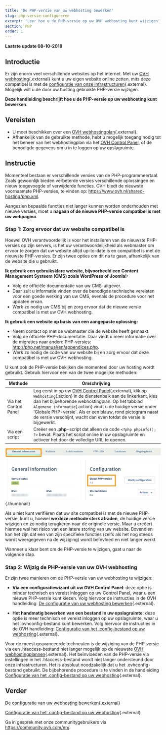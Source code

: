 ```yaml
---
title: 'De PHP-versie van uw webhosting bewerken'
slug: php-versie-configureren
excerpt: 'Leer hoe u de PHP-versie op uw OVH webhosting kunt wijzigen'
section: PHP
order: 1
---
```


**Laatste update 08-10-2018**

## Introductie

Er zijn enorm veel verschillende websites op het internet. Met uw [OVH webhosting](https://www.ovh.nl/shared-hosting/){.external} kunt u uw eigen website online zetten, mits deze compatibel is met de [configuratie van onze infrastructuren](https://cluster028.hosting.ovh.net/infos/){.external}. Mogelijk wilt u de door uw hosting gebruikte PHP-versie wijzigen.

**Deze handleiding beschrijft hoe u de PHP-versie op uw webhosting kunt bewerken.**

## Vereisten

- U moet beschikken over een [OVH webhostingplan](https://www.ovh.nl/shared-hosting/){.external}.
- Afhankelijk van de gebruikte methode, hebt u mogelijk toegang nodig tot het beheer van het webhostingplan via het [OVH Control Panel](https://www.ovh.com/auth/?action=gotomanager), of de benodigde gegevens om u in te loggen op uw opslagruimte. 

## Instructie

Momenteel bestaan er verschillende versies van de PHP-programmeertaal. Zoals gewoonlijk bieden verbeterde versies verschillende oplossingen en nieuw toegevoegde of verwijderde functies. OVH biedt de nieuwste voornaamste PHP-versies, te vinden op: <https://www.ovh.nl/shared-hosting/php.xml>. 

Aangezien bepaalde functies niet langer kunnen worden onderhouden met nieuwe versies, moet u **nagaan of de nieuwe PHP-versie compatibel is met uw webpagina**.

### Stap 1: Zorg ervoor dat uw website compatibel is

Hoewel OVH verantwoordelijk is voor het installeren van de nieuwste PHP-versies op zijn servers, is het uw verantwoordelijkheid als webmaster om ervoor te zorgen dat uw website altijd up-to-date is en compatibel is met de nieuwste PHP-versies. Er zijn twee opties om dit na te gaan, afhankelijk van de website die u gebruikt.

**Ik gebruik een gebruiksklare website, bijvoorbeeld een Content Management Systeem (CMS) zoals WordPress of Joomla!:** 

- Volg de officiële documentatie van uw CMS-uitgever. 
- Daar zult u informatie vinden over de benodigde technische vereisten voor een goede werking van uw CMS, evenals de procedure voor het updaten ervan.
- Werk zo nodig uw CMS bij en zorg ervoor dat de nieuwe versie compatibel is met uw OVH webhosting.


**Ik gebruik een website op basis van een aangepaste oplossing:** 

- Neem contact op met de webmaster die de website heeft gemaakt.
- Volg de officiële PHP-documentatie. Daar vindt u meer informatie over de migraties naar andere PHP-versies: <http://php.net/manual/en/appendices.php>.
- Werk zo nodig de code van uw website bij en zorg ervoor dat deze compatibel is met uw OVH webhosting.

U kunt ook de PHP-versie bekijken die momenteel door uw hosting wordt gebruikt. Gebruik hiervoor een van de twee mogelijke methoden: 

|Methode|Omschrijving|
|---|---|
|Via het Control Panel|Log eerst in op uw [OVH Control Panel](https://www.ovh.com/auth/?action=gotomanager){.external}, klik op `Webhosting`{.action} in de dienstenbalk aan de linkerkant, kies dan het bijbehorende webhostingplan. Op het tabblad `Algemene informatie`{.action} vindt u de huidige versie onder 'Globale PHP-versie'. Als er een blauw, rond pictogram naast de versie verschijnt, wacht dan even totdat de versie is bijgewerkt.|
|Via een script|Creëer een **.php**-script dat alleen de code `<?php phpinfo(); ?>` bevat. Plaats het script online in uw opslagruimte en activeer het door de volledige URL te openen.|

![phpversion](images/change-php-version-step1.png){.thumbnail}

Als u niet kunt verifiëren dat uw site compatibel is met de nieuwe PHP-versie, kunt u, hoewel **we deze methode sterk afraden**, de huidige versie wijzigen en zo nodig terugkeren naar de originele versie. Maar u creëert hiermee wel het risico van een latere storing van uw website. Bovendien kan het zijn dat een van zijn specifieke functies (zelfs als het nog steeds wordt weergegeven na de wijziging) wordt beïnvloed en niet langer werkt. 

Wanneer u klaar bent om de PHP-versie te wijzigen, gaat u naar de volgende stap.

### Stap 2: Wijzig de PHP-versie van uw OVH webhosting

Er zijn twee manieren om de PHP-versie van uw webhosting te wijzigen:

- **Via een configuratiewizard uit uw OVH Control Panel**: deze optie is minder technisch en vereist inloggen op uw Control Panel, waar u een nieuwe PHP-versie kunt kiezen. Volg hiervoor de instructies in de OVH handleiding: [De configuratie van uw webhosting bewerken](https://docs.ovh.com/nl/hosting/bewerking-omgeving-webhosting-configuratie/){.external}.

- **Het handmatig bewerken van een bestand in uw opslagruimte**: deze optie is meer technisch en vereist inloggen op uw opslagruimte, waar u het .ovhconfig-bestand kunt bewerken. Volg hiervoor de instructies in de OVH handleiding: [Configuratie van het .config-bestand op uw webhosting](https://docs.ovh.com/nl/hosting/ovhconfig-bestand-bewerken/){.external}.

Voor de meest geavanceerde techneuten is de wijziging van de PHP-versie via een .htaccess-bestand niet langer mogelijk op de nieuwste [OVH webhostingplannen](https://www.ovh.nl/shared-hosting/){.external}. Het beïnvloeden van de PHP-versie via instellingen in het .htaccess-bestand wordt niet langer ondersteund door onze infrastructuren. Het is absoluut noodzakelijk dat u het .ovhconfig-bestand gebruikt. De bijbehorende procedure is te vinden in de handleiding [Configuratie van het .config-bestand op uw webhosting](https://docs.ovh.com/nl/hosting/ovhconfig-bestand-bewerken/){.external}.

## Verder

[De configuratie van uw webhosting bewerken](https://docs.ovh.com/nl/hosting/bewerking-omgeving-webhosting-configuratie/){.external}

[Configuratie van het .config-bestand op uw webhosting](https://docs.ovh.com/nl/hosting/ovhconfig-bestand-bewerken/){.external}

Ga in gesprek met onze communitygebruikers via <https://community.ovh.com/en/>.
